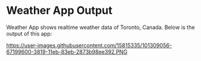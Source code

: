 # Weather App Output

Weather App shows realtime weather data of Toronto, Canada. Below is the output of this app:

https://user-images.githubusercontent.com/15815335/101309056-67199600-3819-11eb-83eb-2873b98ee392.PNG
